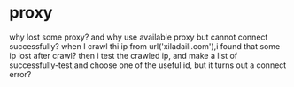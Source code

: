 # proxy
why lost some proxy? and why use available proxy but cannot connect successfully?
when I crawl thi ip from url('xiladaili.com'),i found that some ip lost after crawl?
then i test the crawled ip, and make a list of successfully-test,and choose one of the useful id, but it turns out a connect error?
